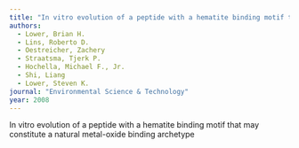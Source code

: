 ```yaml
---
title: "In vitro evolution of a peptide with a hematite binding motif that may constitute a natural metal-oxide binding archetype"
authors:
  - Lower, Brian H.
  - Lins, Roberto D.
  - Oestreicher, Zachery
  - Straatsma, Tjerk P.
  - Hochella, Michael F., Jr.
  - Shi, Liang
  - Lower, Steven K.
journal: "Environmental Science & Technology"
year: 2008
---
```


In vitro evolution of a peptide with a hematite binding motif that may constitute a natural metal-oxide binding archetype
